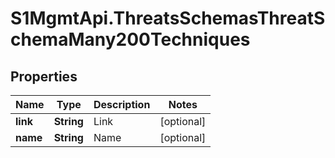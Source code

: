 # S1MgmtApi.ThreatsSchemasThreatSchemaMany200Techniques

## Properties
Name | Type | Description | Notes
------------ | ------------- | ------------- | -------------
**link** | **String** | Link | [optional] 
**name** | **String** | Name | [optional] 


